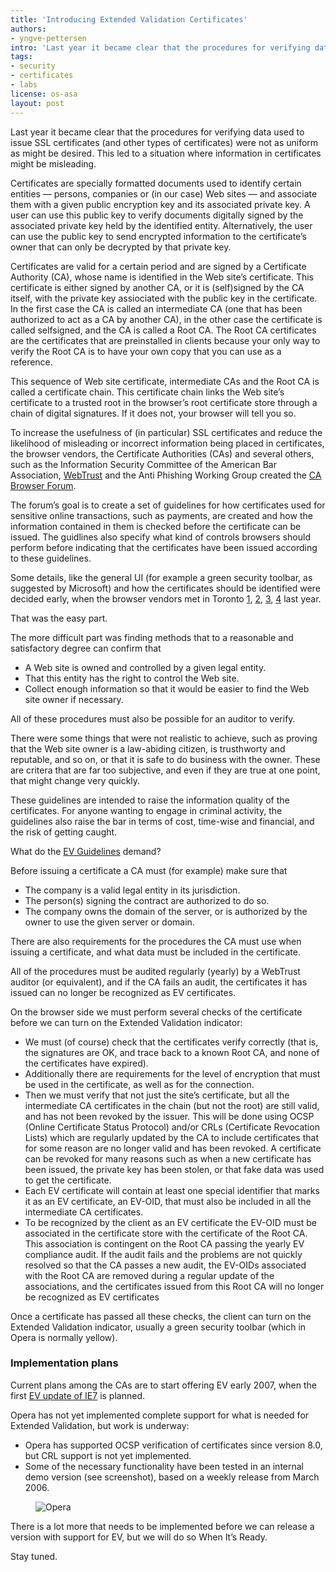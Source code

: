 ```yaml
---
title: 'Introducing Extended Validation Certificates'
authors:
- yngve-pettersen
intro: 'Last year it became clear that the procedures for verifying data used to issue SSL certificates (and other types of certificates) were not as uniform as might be desired. This led to a situation where information in certificates might be misleading.'
tags:
- security
- certificates
- labs
license: os-asa
layout: post
---
```


Last year it became clear that the procedures for verifying data used to issue SSL certificates (and other types of certificates) were not as uniform as might be desired. This led to a situation where information in certificates might be misleading.

Certificates are specially formatted documents used to identify certain entities — persons, companies or (in our case) Web sites — and associate them with a given public encryption key and its associated private key. A user can use this public key to verify documents digitally signed by the associated private key held by the identified entity. Alternatively, the user can use the public key to send encrypted information to the certificate’s owner that can only be decrypted by that private key.

Certificates are valid for a certain period and are signed by a Certificate Authority (CA), whose name is identified in the Web site’s certificate. This certificate is either signed by another CA, or it is (self)signed by the CA itself, with the private key assiociated with the public key in the certificate. In the first case the CA is called an intermediate CA (one that has been authorized to act as a CA by another CA), in the other case the certificate is called selfsigned, and the CA is called a Root CA. The Root CA certificates are the certificates that are preinstalled in clients because your only way to verify the Root CA is to have your own copy that you can use as a reference.

This sequence of Web site certificate, intermediate CAs and the Root CA is called a certificate chain. This certificate chain links the Web site’s certificate to a trusted root in the browser’s root certificate store through a chain of digital signatures. If it does not, your browser will tell you so.

To increase the usefulness of (in particular) SSL certificates and reduce the likelihood of misleading or incorrect information being placed in certificates, the browser vendors, the Certificate Authorities (CAs) and several others, such as the Information Security Committee of the American Bar Association, [WebTrust][1] and the Anti Phishing Working Group created the [CA Browser Forum][2].

[1]: http://www.webtrust.org/
[2]: http://www.cabforum.org

The forum’s goal is to create a set of guidelines for how certificates used for sensitive online transactions, such as payments, are created and how the information contained in them is checked before the certificate can be issued. The guidlines also specify what kind of controls browsers should perform before indicating that the certificates have been issued according to these guidelines.

Some details, like the general UI (for example a green security toolbar, as suggested by Microsoft) and how the certificates should be identified were decided early, when the browser vendors met in Toronto [1][3], [2][4], [3][5], [4][6] last year.

[3]: http://dot.kde.org/1132619164/
[4]: http://blogs.msdn.com/ie/archive/2005/11/21/495507.aspx
[5]: http://www.hecker.org/mozilla/ssl-ui
[6]: http://web.archive.org/web/20081014112932/http://www.opera.com/security/toronto/

That was the easy part.

The more difficult part was finding methods that to a reasonable and satisfactory degree can confirm that

- A Web site is owned and controlled by a given legal entity.
- That this entity has the right to control the Web site.
- Collect enough information so that it would be easier to find the Web site owner if necessary.

All of these procedures must also be possible for an auditor to verify.

There were some things that were not realistic to achieve, such as proving that the Web site owner is a law-abiding citizen, is trusthworty and reputable, and so on, or that it is safe to do business with the owner. These are critera that are far too subjective, and even if they are true at one point, that might change very quickly.

These guidelines are intended to raise the information quality of the certificates. For anyone wanting to engage in criminal activity, the guidelines also raise the bar in terms of cost, time-wise and financial, and the risk of getting caught.

What do the [EV Guidelines][7] demand?

[7]: http://www.cabforum.org/

Before issuing a certificate a CA must (for example) make sure that

- The company is a valid legal entity in its jurisdiction.
- The person(s) signing the contract are authorized to do so.
- The company owns the domain of the server, or is authorized by the owner to use the given server or domain.

There are also requirements for the procedures the CA must use when issuing a certificate, and what data must be included in the certificate.

All of the procedures must be audited regularly (yearly) by a WebTrust auditor (or equivalent), and if the CA fails an audit, the certificates it has issued can no longer be recognized as EV certificates.

On the browser side we must perform several checks of the certificate before we can turn on the Extended Validation indicator:

- We must (of course) check that the certificates verify correctly (that is, the signatures are OK, and trace back to a known Root CA, and none of the certificates have expired).
- Additionally there are requirements for the level of encryption that must be used in the certificate, as well as for the connection.
- Then we must verify that not just the site’s certificate, but all the intermediate CA certificates in the chain (but not the root) are still valid, and has not been revoked by the issuer. This will be done using OCSP (Online Certificate Status Protocol) and/or CRLs (Certificate Revocation Lists) which are regularly updated by the CA to include certificates that for some reason are no longer valid and has been revoked. A certificate can be revoked for many reasons such as when a new certificate has been issued, the private key has been stolen, or that fake data was used to get the certificate.
- Each EV certificate will contain at least one special identifier that marks it as an EV certificate, an EV-OID, that must also be included in all the intermediate CA certificates.
- To be recognized by the client as an EV certificate the EV-OID must be associated in the certificate store with the certificate of the Root CA. This association is contingent on the Root CA passing the yearly EV compliance audit. If the audit fails and the problems are not quickly resolved so that the CA passes a new audit, the EV-OIDs associated with the Root CA are removed during a regular update of the associations, and the certificates issued from this Root CA will no longer be recognized as EV certificates

Once a certificate has passed all these checks, the client can turn on the Extended Validation indicator, usually a green security toolbar (which in Opera is normally yellow).

### Implementation plans

Current plans among the CAs are to start offering EV early 2007, when the first [EV update of IE7][8] is planned.

[8]: http://blogs.msdn.com/ie/archive/2006/11/07/improving-ssl-extended-validation-ev-ssl-certificates-coming-in-january.aspx

Opera has not yet implemented complete support for what is needed for Extended Validation, but work is underway:

- Opera has supported OCSP verification of certificates since version 8.0, but CRL support is not yet implemented.
- Some of the necessary functionality have been tested in an internal demo version (see screenshot), based on a weekly release from March 2006.

<figure>
	<img src="{{ page.id }}/opera.gif" alt="Opera">
</figure>

There is a lot more that needs to be implemented before we can release a version with support for EV, but we will do so When It’s Ready.

Stay tuned.
